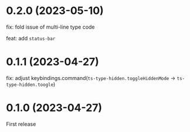 # 0.2.0 (2023-05-10)

fix: fold issue of multi-line type code

feat: add `status-bar`

# 0.1.1 (2023-04-27)

fix: adjust keybindings.command(`ts-type-hidden.toggleHiddenMode` -> `ts-type-hidden.toogle`)

# 0.1.0 (2023-04-27)

First release

